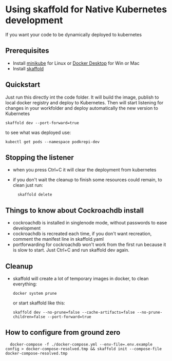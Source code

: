 # Using skaffold for Native Kubernetes development
If you want your code to be dynamically deployed to kubernetes

## Prerequisites
* Install [minikube](https://minikube.sigs.k8s.io/docs/start/) for Linux or [Docker Desktop](https://www.docker.com/products/docker-desktop) for Win or Mac
* Install [skaffold](https://skaffold.dev/docs/install/)

## Quickstart
Just run this directly int the code folder. It will build the image, publish to local docker registry and deploy to Kubernetes. Then will start listening for changes in your workfolder and deploy automatically the new version to Kubernetes

    skaffold dev --port-forward=true

to see what was deployed use:

    kubectl get pods --namespace podkrepi-dev

## Stopping the listener
* when you press Ctrl+C it will clear the deployment from kubernetes
* if you don't wait the cleanup to finish some resources could remain, to clean just run:

        skaffold delete

## Things to know about Cockroachdb install
* cockroachdb is installed in singlenode mode, without passwords to ease development
* cockroachdb is recreated each time, if you don't want recreation, comment the manifest line in skaffold.yaml
* portforwarding for cockroachdb won't work from the first run because it is slow to start. Just Ctrl+C and run skaffold dev again.

## Cleanup
* skaffold will create a lot of temporary images in docker, to clean everything:

      docker system prune 
      
   or start skaffold like this: 
      
      skaffold dev --no-prune=false --cache-artifacts=false --no-prune-children=false --port-forward=true

## How to configure from ground zero

      docker-compose -f ./docker-compose.yml --env-file=.env.example config > docker-compose-resolved.tmp && skaffold init --compose-file docker-compose-resolved.tmp